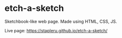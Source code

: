 # etch-a-sketch

Sketchbook-like web page. Made using HTML, CSS, JS.

Live page: https://stapleru.github.io/etch-a-sketch/